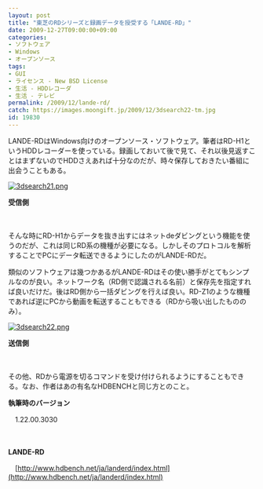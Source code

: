 ```yaml
---
layout: post
title: "東芝のRDシリーズと録画データを授受する「LANDE-RD」"
date: 2009-12-27T09:00:00+09:00
categories:
- ソフトウェア
- Windows
- オープンソース
tags: 
- GUI
- ライセンス - New BSD License
- 生活 - HDDレコーダ
- 生活 - テレビ
permalink: /2009/12/lande-rd/
catch: https://images.moongift.jp/2009/12/3dsearch22-tm.jpg
id: 19830
---
```

LANDE-RDはWindows向けのオープンソース・ソフトウェア。筆者はRD-H1というHDDレコーダーを使っている。録画しておいて後で見て、それ以後見返すことはまずないのでHDDさえあれば十分なのだが、時々保存しておきたい番組に出会うこともある。

  

[![3dsearch21.png](https://images.moongift.jp/2009/12/3dsearch21-tm2.jpg)](https://images.moongift.jp/2009/12/3dsearch212.png)  
  
**受信側**

  

　

  

そんな時にRD-H1からデータを抜き出すにはネットdeダビングという機能を使うのだが、これは同じRD系の機種が必要になる。しかしそのプロトコルを解析することでPCにデータ転送できるようにしたのがLANDE-RDだ。

  
  
<!--more-->

類似のソフトウェアは幾つかあるがLANDE-RDはその使い勝手がとてもシンプルなのが良い。ネットワーク名（RD側で認識される名前）と保存先を指定すれば良いだけだ。後はRD側から一括ダビングを行えば良い。RD-Z1のような機種であれば逆にPCから動画を転送することもできる（RDから吸い出したもののみ）。

  

[![3dsearch22.png](https://images.moongift.jp/2009/12/3dsearch22-tm.jpg)](https://images.moongift.jp/2009/12/3dsearch221.png)  
  
**送信側**

  

　

  

その他、RDから電源を切るコマンドを受け付けられるようにすることもできる。なお、作者はあの有名なHDBENCHと同じ方とのこと。

  

**執筆時のバージョン**  
  
　1.22.00.3030

  

　

  

**LANDE-RD**  
  
　[http://www.hdbench.net/ja/landerd/index.html](http://www.hdbench.net/ja/landerd/index.html)

  
  
